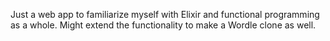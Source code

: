 Just a web app to familiarize myself with Elixir and functional programming as a whole. Might extend the functionality to make a Wordle clone as well.
